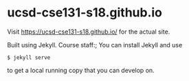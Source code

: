 # ucsd-cse131-s18.github.io

Visit https://ucsd-cse131-s18.github.io/ for the actual site.

Built using Jekyll. Course staff:; You can install Jekyll and use

```
$ jekyll serve
```

to get a local running copy that you can develop on.
